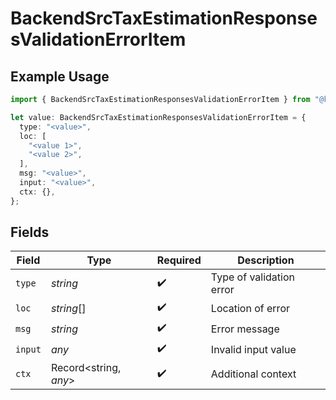 # BackendSrcTaxEstimationResponsesValidationErrorItem

## Example Usage

```typescript
import { BackendSrcTaxEstimationResponsesValidationErrorItem } from "@kintsugi-tax/tax-platform-sdk/models";

let value: BackendSrcTaxEstimationResponsesValidationErrorItem = {
  type: "<value>",
  loc: [
    "<value 1>",
    "<value 2>",
  ],
  msg: "<value>",
  input: "<value>",
  ctx: {},
};
```

## Fields

| Field                    | Type                     | Required                 | Description              |
| ------------------------ | ------------------------ | ------------------------ | ------------------------ |
| `type`                   | *string*                 | :heavy_check_mark:       | Type of validation error |
| `loc`                    | *string*[]               | :heavy_check_mark:       | Location of error        |
| `msg`                    | *string*                 | :heavy_check_mark:       | Error message            |
| `input`                  | *any*                    | :heavy_check_mark:       | Invalid input value      |
| `ctx`                    | Record<string, *any*>    | :heavy_check_mark:       | Additional context       |